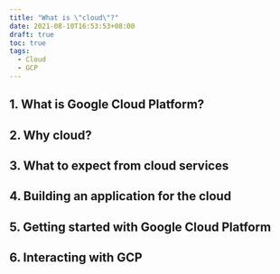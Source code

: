 ```yaml
---
title: "What is \"cloud\"?"
date: 2021-08-10T16:53:53+08:00
draft: true
toc: true
tags:
  - Cloud
  - GCP
---
```


## 1. What is Google Cloud Platform?


## 2. Why cloud?


## 3. What to expect from cloud services


## 4. Building an application for the cloud


## 5. Getting started with Google Cloud Platform


## 6. Interacting with GCP



